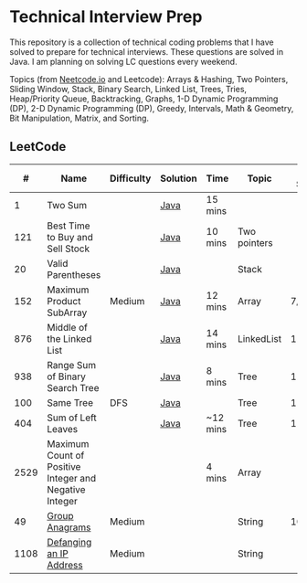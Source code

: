 # Technical Interview Prep

This repository is a collection of technical coding problems that I have solved to prepare for technical interviews. These questions are solved in Java. I am planning on solving LC questions every weekend.

Topics (from [Neetcode.io](https://neetcode.io/practice) and Leetcode): Arrays & Hashing, Two Pointers, Sliding Window, Stack, Binary Search, Linked List, Trees, Tries, Heap/Priority Queue, Backtracking, Graphs, 1-D Dynamic Programming (DP), 2-D Dynamic Programming (DP), Greedy, Intervals, Math & Geometry, Bit Manipulation, Matrix, and Sorting.

## LeetCode

| #        | Name                                                      | Difficulty | Solution                                                                                                                                                | Time              | Topic            | Last Solved |
| -------- | --------------------------------------------------------- | ---------- | ------------------------------------------------------------------------------------------------------------------------------------------------------- | ----------------- | ---------------- | ------ |
| 1        | Two Sum                                                   |            | [Java](https://github.com/Dxsonu7/Technical-Interview-Prep/blob/main/LeetCode/1-TwoSum.java)                                                     | 15 mins           |
| 121      | Best Time to Buy and Sell Stock                           |            | [Java](https://github.com/Dxsonu7/Technical-Interview-Prep/blob/main/LeetCode/121-BestTimeStock.java)                                            | 10 mins           |Two pointers    |
| 20       | Valid Parentheses                                         |            | [Java](https://github.com/Dxsonu7/Technical-Interview-Prep/blob/main/LeetCode/20-ValidParentheses.java)                                          |                   |Stack           |
| 152      | Maximum Product SubArray                                  | Medium     | [Java](https://github.com/Dxsonu7/Technical-Interview-Prep/blob/main/LeetCode/152-MaxProdSubArray.java)                                          | 12 mins           |    Array           | 7/27/23           |
| 876      | Middle of the Linked List                                 |            | [Java](https://leetcode.com/problems/middle-of-the-linked-list/solutions/4254348/java-simple-solution-beats-100/)                                   | 14 mins           | LinkedList      | 11/5/23           |
| 938      | Range Sum of Binary Search Tree                           |            | [Java](https://leetcode.com/problems/range-sum-of-bst/solutions/4254962/simple-and-explained-java-solution-recursive-dfs-solution/)                 | 8 mins            | Tree            | 11/5/23           |
| 100      | Same Tree                                                 | DFS        | [Java](https://leetcode.com/problems/same-tree/solutions/4263536/simple-java-solution-beats-100-explained/)                                                   |                   | Tree            | 11/7/23           |
| 404     | Sum of Left Leaves                                         |            | [Java](https://leetcode.com/problems/sum-of-left-leaves/solutions/4278080/simple-java-solution-explained/)                                                                               | ~12 mins          | Tree            | 11/11/23          |
|2529     | Maximum Count of Positive Integer and Negative Integer     |            |                                                                                     | 4 mins            | Array           |
|49    | [Group Anagrams](https://leetcode.com/problems/group-anagrams/)    |  Medium          |                                                                                     |            | String           | 10/07/23
|1108    | [Defanging an IP Address](https://leetcode.com/problems/defanging-an-ip-address/description/)    |  Medium          |                                                                                     |            | String           | 